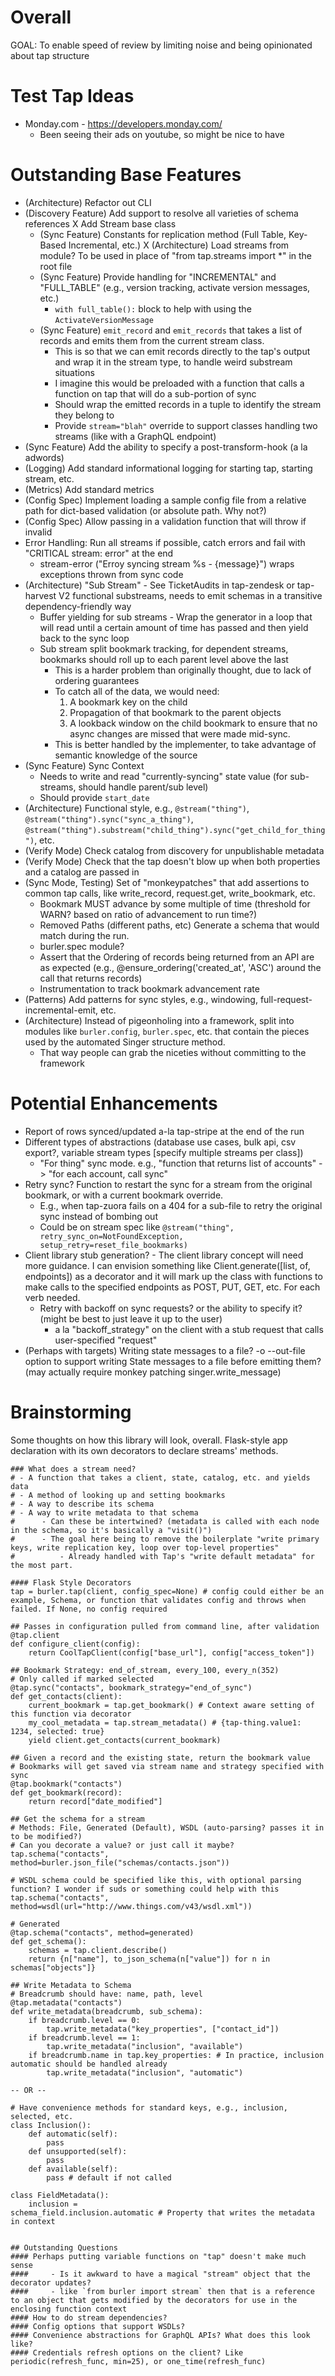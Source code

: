 # Overall
GOAL: To enable speed of review by limiting noise and being opinionated about tap structure

# Test Tap Ideas
- Monday.com - https://developers.monday.com/
  - Been seeing their ads on youtube, so might be nice to have

# Outstanding Base Features
- (Architecture) Refactor out CLI
- (Discovery Feature) Add support to resolve all varieties of schema references
X Add Stream base class
  - (Sync Feature) Constants for replication method (Full Table, Key-Based Incremental, etc.)
  X (Architecture) Load streams from module? To be used in place of "from tap.streams import *" in the root file
  - (Sync Feature) Provide handling for "INCREMENTAL" and "FULL_TABLE" (e.g., version tracking, activate version messages, etc.)
    - `with full_table():` block to help with using the `ActivateVersionMessage`
  - (Sync Feature) `emit_record` and `emit_records` that takes a list of records and emits them from the current stream class.
    - This is so that we can emit records directly to the tap's output and wrap it in the stream type, to handle weird substream situations
    - I imagine this would be preloaded with a function that calls a function on tap that will do a sub-portion of sync
    - Should wrap the emitted records in a tuple to identify the stream they belong to
    - Provide `stream="blah"` override to support classes handling two streams (like with a GraphQL endpoint)
- (Sync Feature) Add the ability to specify a post-transform-hook (a la adwords)
- (Logging) Add standard informational logging for starting tap, starting stream, etc.
- (Metrics) Add standard metrics
- (Config Spec) Implement loading a sample config file from a relative path for dict-based validation (or absolute path. Why not?)
- (Config Spec) Allow passing in a validation function that will throw if invalid
- Error Handling: Run all streams if possible, catch errors and fail with "CRITICAL stream: error" at the end
  - stream-error ("Erroy syncing stream %s - {message}") wraps exceptions thrown from sync code
- (Architecture) "Sub Stream" - See TicketAudits in tap-zendesk or tap-harvest V2 functional substreams, needs to emit schemas in a transitive dependency-friendly way
  - Buffer yielding for sub streams - Wrap the generator in a loop that will read until a certain amount of time has passed and then yield back to the sync loop
  - Sub stream split bookmark tracking, for dependent streams, bookmarks should roll up to each parent level above the last
    - This is a harder problem than originally thought, due to lack of ordering guarantees
    - To catch all of the data, we would need:
      1. A bookmark key on the child
      2. Propagation of that bookmark to the parent objects
      3. A lookback window on the child bookmark to ensure that no async changes are missed that were made mid-sync.
    - This is better handled by the implementer, to take advantage of semantic knowledge of the source
- (Sync Feature) Sync Context
  - Needs to write and read "currently-syncing" state value (for sub-streams, should handle parent/sub level)
  - Should provide `start_date`
- (Architecture) Functional style, e.g., `@stream("thing")`, `@stream("thing").sync("sync_a_thing")`, `@stream("thing").substream("child_thing").sync("get_child_for_thing")`, etc.
- (Verify Mode) Check catalog from discovery for unpublishable metadata
- (Verify Mode) Check that the tap doesn't blow up when both properties and a catalog are passed in
- (Sync Mode, Testing) Set of "monkeypatches" that add assertions to common tap calls, like write_record, request.get, write_bookmark, etc.
  - Bookmark MUST advance by some multiple of time (threshold for WARN? based on ratio of advancement to run time?)
  - Removed Paths (different paths, etc) Generate a schema that would match during the run.
  - burler.spec module?
  - Assert that the Ordering of records being returned from an API are as expected (e.g., @ensure_ordering('created_at', 'ASC') around the call that returns records)
  - Instrumentation to track bookmark advancement rate
- (Patterns) Add patterns for sync styles, e.g., windowing, full-request-incremental-emit, etc.
- (Architecture) Instead of pigeonholing into a framework, split into modules like `burler.config`, `burler.spec`, etc. that contain the pieces used by the automated Singer structure method.
  - That way people can grab the niceties without committing to the framework

# Potential Enhancements
- Report of rows synced/updated a-la tap-stripe at the end of the run
- Different types of abstractions (database use cases, bulk api, csv export?, variable stream types [specify multiple streams per class])
  - "For thing" sync mode. e.g., "function that returns list of accounts" -> "for each account, call sync"
- Retry sync? Function to restart the sync for a stream from the original bookmark, or with a current bookmark override.
  - E.g., when tap-zuora fails on a 404 for a sub-file to retry the original sync instead of bombing out
  - Could be on stream spec like `@stream("thing", retry_sync_on=NotFoundException, setup_retry=reset_file_bookmarks)`
- Client library stub generation? - The client library concept will need more guidance. I can envision something like Client.generate([list, of, endpoints]) as a decorator and it will mark up the class with functions to make calls to the specified endpoints as POST, PUT, GET, etc. For each verb needed.
  - Retry with backoff on sync requests? or the ability to specify it? (might be best to just leave it up to the user)
    - a la "backoff_strategy" on the client with a stub request that calls user-specified "request"
- (Perhaps with targets) Writing state messages to a file? -o --out-file option to support writing State messages to a file before emitting them? (may actually require monkey patching singer.write_message)

# Brainstorming

Some thoughts on how this library will look, overall. Flask-style app declaration with its own decorators to declare streams' methods.

```
### What does a stream need?
# - A function that takes a client, state, catalog, etc. and yields data
# - A method of looking up and setting bookmarks
# - A way to describe its schema
# - A way to write metadata to that schema
#      - Can these be intertwined? (metadata is called with each node in the schema, so it's basically a "visit()")
#      - The goal here being to remove the boilerplate "write primary keys, write replication key, loop over top-level properties"
#          - Already handled with Tap's "write default metadata" for the most part.

#### Flask Style Decorators
tap = burler.tap(client, config_spec=None) # config could either be an example, Schema, or function that validates config and throws when failed. If None, no config required

## Passes in configuration pulled from command line, after validation
@tap.client
def configure_client(config):
    return CoolTapClient(config["base_url"], config["access_token"])

## Bookmark Strategy: end_of_stream, every_100, every_n(352)
# Only called if marked selected
@tap.sync("contacts", bookmark_strategy="end_of_sync")
def get_contacts(client):
    current_bookmark = tap.get_bookmark() # Context aware setting of this function via decorator
    my_cool_metadata = tap.stream_metadata() # {tap-thing.value1: 1234, selected: true}
    yield client.get_contacts(current_bookmark)

## Given a record and the existing state, return the bookmark value
# Bookmarks will get saved via stream name and strategy specified with sync
@tap.bookmark("contacts")
def get_bookmark(record):
    return record["date_modified"]

## Get the schema for a stream
# Methods: File, Generated (Default), WSDL (auto-parsing? passes it in to be modified?)
# Can you decorate a value? or just call it maybe?
tap.schema("contacts", method=burler.json_file("schemas/contacts.json"))

# WSDL schema could be specified like this, with optional parsing function? I wonder if suds or something could help with this
tap.schema("contacts", method=wsdl(url="http://www.things.com/v43/wsdl.xml"))

# Generated
@tap.schema("contacts", method=generated)
def get_schema():
    schemas = tap.client.describe()
    return {n["name"], to_json_schema(n["value"]) for n in schemas["objects"]}

## Write Metadata to Schema
# Breadcrumb should have: name, path, level
@tap.metadata("contacts")
def write_metadata(breadcrumb, sub_schema):
    if breadcrumb.level == 0:
        tap.write_metadata("key_properties", ["contact_id"])
    if breadcrumb.level == 1:
        tap.write_metadata("inclusion", "available")
    if breadcrumb.name in tap.key_properties: # In practice, inclusion automatic should be handled already
        tap.write_metadata("inclusion", "automatic")

-- OR --

# Have convenience methods for standard keys, e.g., inclusion, selected, etc.
class Inclusion():
    def automatic(self):
        pass
    def unsupported(self):
        pass
    def available(self):
        pass # default if not called

class FieldMetadata():
    inclusion =
schema_field.inclusion.automatic # Property that writes the metadata in context


## Outstanding Questions
#### Perhaps putting variable functions on "tap" doesn't make much sense
####     - Is it awkward to have a magical "stream" object that the decorator updates?
####     - like `from burler import stream` then that is a reference to an object that gets modified by the decorators for use in the enclosing function context
#### How to do stream dependencies?
#### Config options that support WSDLs?
#### Convenience abstractions for GraphQL APIs? What does this look like?
#### Credentials refresh options on the client? Like periodic(refresh_func, min=25), or one_time(refresh_func)
```
